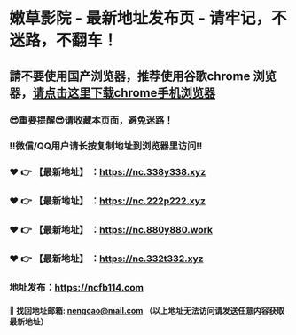 # 嫩草影院 - 最新地址发布页 - 请牢记，不迷路，不翻车！

## 請不要使用国产浏览器，推荐使用谷歌chrome 浏览器，<a href = "https://www.google.cn/chrome/">请点击这里下载chrome手机浏览器</a>

### :sunglasses:重要提醒:sunglasses:请收藏本页面，避免迷路！
### ‼️微信/QQ用户请长按复制地址到浏览器里访问‼️

### :heart: :point_right: 【最新地址】 ：https://nc.338y338.xyz
### :heart: :point_right: 【最新地址】 ：https://nc.222p222.xyz
### :heart: :point_right: 【最新地址】 ：https://nc.880y880.work
### :heart: :point_right: 【最新地址】 ：https://nc.332t332.xyz

### 地址发布：https://ncfb114.com

#### :e-mail: __找回地址邮箱: nengcao@mail.com （以上地址无法访问请发送任意内容获取最新地址）__
